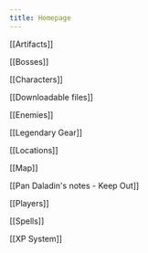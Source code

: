 ```yaml
---
title: Homepage
---
```

[[Artifacts]]

[[Bosses]]

[[Characters]]

[[Downloadable files]]

[[Enemies]]

[[Legendary Gear]]

[[Locations]]

[[Map]]

[[Pan Daladin's notes - Keep Out]]

[[Players]]

[[Spells]]

[[XP System]]